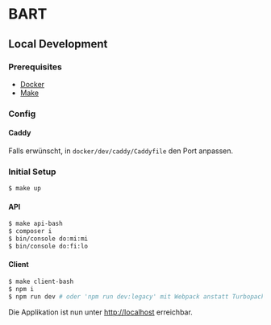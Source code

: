 # BART

## Local Development

### Prerequisites

- [Docker](https://docs.docker.com/get-docker/)
- [Make](https://www.gnu.org/software/make/)

### Config

#### Caddy

Falls erwünscht, in `docker/dev/caddy/Caddyfile` den Port anpassen.

### Initial Setup

```bash
$ make up
```

#### API

```bash
$ make api-bash
$ composer i
$ bin/console do:mi:mi
$ bin/console do:fi:lo
```

#### Client

```bash
$ make client-bash
$ npm i
$ npm run dev # oder 'npm run dev:legacy' mit Webpack anstatt Turbopack
```

Die Applikation ist nun unter [http://localhost](http://localhost) erreichbar.
